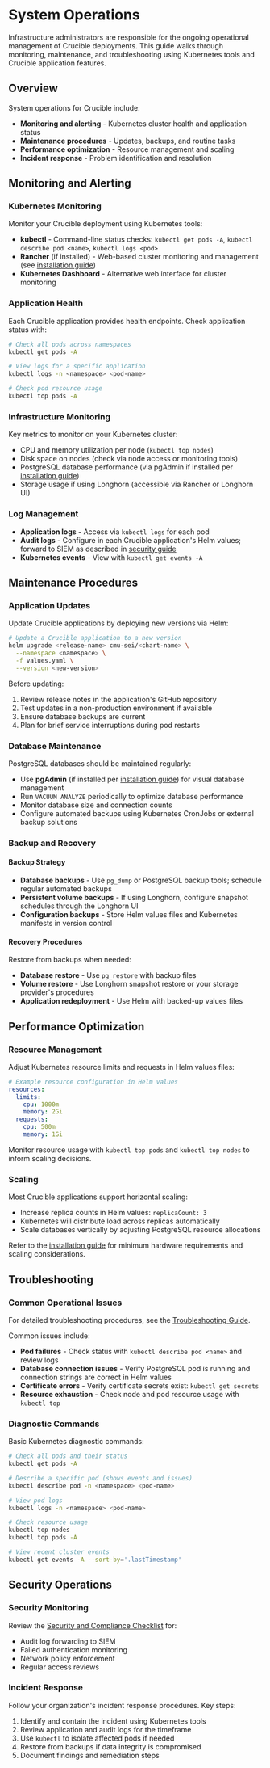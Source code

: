 # System Operations

Infrastructure administrators are responsible for the ongoing operational management of Crucible deployments. This guide walks through monitoring, maintenance, and troubleshooting using Kubernetes tools and Crucible application features.

## Overview

System operations for Crucible include:

- **Monitoring and alerting** - Kubernetes cluster health and application status
- **Maintenance procedures** - Updates, backups, and routine tasks
- **Performance optimization** - Resource management and scaling
- **Incident response** - Problem identification and resolution

## Monitoring and Alerting

### Kubernetes Monitoring

Monitor your Crucible deployment using Kubernetes tools:

- **kubectl** - Command-line status checks: `kubectl get pods -A`, `kubectl describe pod <name>`, `kubectl logs <pod>`
- **Rancher** (if installed) - Web-based cluster monitoring and management (see [installation guide](../../install/index.md#rancher))
- **Kubernetes Dashboard** - Alternative web interface for cluster monitoring

### Application Health

Each Crucible application provides health endpoints. Check application status with:

```bash
# Check all pods across namespaces
kubectl get pods -A

# View logs for a specific application
kubectl logs -n <namespace> <pod-name>

# Check pod resource usage
kubectl top pods -A
```

### Infrastructure Monitoring

Key metrics to monitor on your Kubernetes cluster:

- CPU and memory utilization per node (`kubectl top nodes`)
- Disk space on nodes (check via node access or monitoring tools)
- PostgreSQL database performance (via pgAdmin if installed per [installation guide](../../install/index.md#postgresql-and-pgadmin))
- Storage usage if using Longhorn (accessible via Rancher or Longhorn UI)

### Log Management

- **Application logs** - Access via `kubectl logs` for each pod
- **Audit logs** - Configure in each Crucible application's Helm values; forward to SIEM as described in [security guide](../security/index.md)
- **Kubernetes events** - View with `kubectl get events -A`

## Maintenance Procedures

### Application Updates

Update Crucible applications by deploying new versions via Helm:

```bash
# Update a Crucible application to a new version
helm upgrade <release-name> cmu-sei/<chart-name> \
  --namespace <namespace> \
  -f values.yaml \
  --version <new-version>
```

Before updating:

1. Review release notes in the application's GitHub repository
2. Test updates in a non-production environment if available
3. Ensure database backups are current
4. Plan for brief service interruptions during pod restarts

### Database Maintenance

PostgreSQL databases should be maintained regularly:

- Use **pgAdmin** (if installed per [installation guide](../../install/index.md#postgresql-and-pgadmin)) for visual database management
- Run `VACUUM ANALYZE` periodically to optimize database performance
- Monitor database size and connection counts
- Configure automated backups using Kubernetes CronJobs or external backup solutions

### Backup and Recovery

#### Backup Strategy

- **Database backups** - Use `pg_dump` or PostgreSQL backup tools; schedule regular automated backups
- **Persistent volume backups** - If using Longhorn, configure snapshot schedules through the Longhorn UI
- **Configuration backups** - Store Helm values files and Kubernetes manifests in version control

#### Recovery Procedures

Restore from backups when needed:

- **Database restore** - Use `pg_restore` with backup files
- **Volume restore** - Use Longhorn snapshot restore or your storage provider's procedures
- **Application redeployment** - Use Helm with backed-up values files

## Performance Optimization

### Resource Management

Adjust Kubernetes resource limits and requests in Helm values files:

```yaml
# Example resource configuration in Helm values
resources:
  limits:
    cpu: 1000m
    memory: 2Gi
  requests:
    cpu: 500m
    memory: 1Gi
```

Monitor resource usage with `kubectl top pods` and `kubectl top nodes` to inform scaling decisions.

### Scaling

Most Crucible applications support horizontal scaling:

- Increase replica counts in Helm values: `replicaCount: 3`
- Kubernetes will distribute load across replicas automatically
- Scale databases vertically by adjusting PostgreSQL resource allocations

Refer to the [installation guide](../../install/index.md#infrastructure) for minimum hardware requirements and scaling considerations.

## Troubleshooting

### Common Operational Issues

For detailed troubleshooting procedures, see the [Troubleshooting Guide](../troubleshooting/index.md).

Common issues include:

- **Pod failures** - Check status with `kubectl describe pod <name>` and review logs
- **Database connection issues** - Verify PostgreSQL pod is running and connection strings are correct in Helm values
- **Certificate errors** - Verify certificate secrets exist: `kubectl get secrets`
- **Resource exhaustion** - Check node and pod resource usage with `kubectl top`

### Diagnostic Commands

Basic Kubernetes diagnostic commands:

```bash
# Check all pods and their status
kubectl get pods -A

# Describe a specific pod (shows events and issues)
kubectl describe pod -n <namespace> <pod-name>

# View pod logs
kubectl logs -n <namespace> <pod-name>

# Check resource usage
kubectl top nodes
kubectl top pods -A

# View recent cluster events
kubectl get events -A --sort-by='.lastTimestamp'
```

## Security Operations

### Security Monitoring

Review the [Security and Compliance Checklist](../security/index.md) for:

- Audit log forwarding to SIEM
- Failed authentication monitoring
- Network policy enforcement
- Regular access reviews

### Incident Response

Follow your organization's incident response procedures. Key steps:

1. Identify and contain the incident using Kubernetes tools
2. Review application and audit logs for the timeframe
3. Use `kubectl` to isolate affected pods if needed
4. Restore from backups if data integrity is compromised
5. Document findings and remediation steps
